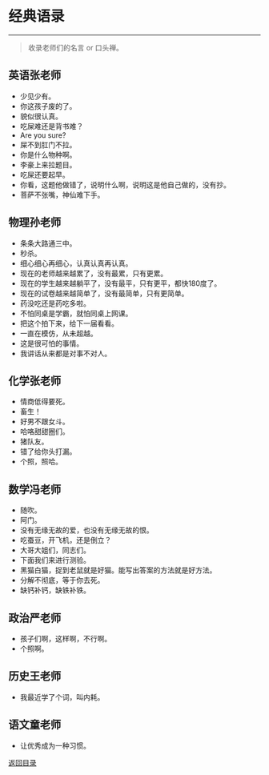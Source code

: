 # 经典语录

***
> 收录老师们的名言 or 口头禅。

## 英语张老师

- 少见少有。
- 你这孩子废的了。
- 貌似很认真。
- 吃屎难还是背书难？
- Are you sure?
- 屎不到肛门不拉。
- 你是什么物种啊。
- 李豪上来拉题目。
- 吃屎还要起早。
- 你看，这题他做错了，说明什么啊，说明这是他自己做的，没有抄。
- 菩萨不张嘴，神仙难下手。

## 物理孙老师

- 条条大路通三中。
- 秒杀。
- 细心细心再细心，认真认真再认真。
- 现在的老师越来越累了，没有最累，只有更累。
- 现在的学生越来越躺平了，没有最平，只有更平，都快180度了。
- 现在的试卷越来越简单了，没有最简单，只有更简单。
- 药没吃还是药吃多啦。
- 不怕同桌是学霸，就怕同桌上网课。
- 把这个拍下来，给下一届看看。
- 一直在模仿，从未超越。
- 这是很可怕的事情。
- 我讲话从来都是对事不对人。

## 化学张老师

- 情商低得要死。
- 畜生！
- 好男不跟女斗。
- 哈咯甜甜圈们。
- 猪队友。
- 错了给你头打漏。
- 个照，照哈。

## 数学冯老师

- 随吹。
- 阿门。
- 没有无缘无故的爱，也没有无缘无故的恨。
- 吃蚕豆，开飞机，还是倒立？
- 大哥大姐们，同志们。
- 下面我们来进行测验。
- 黑猫白猫，捉到老鼠就是好猫。能写出答案的方法就是好方法。
- 分解不彻底，等于你去死。
- 缺钙补钙，缺铁补铁。

## 政治严老师

- 孩子们啊，这样啊，不行啊。
- 个照啊。

## 历史王老师

- 我最近学了个词，叫内耗。

## 语文童老师

- 让优秀成为一种习惯。

[返回目录](/index.html)
